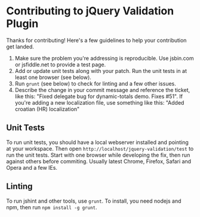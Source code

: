 # Contributing to jQuery Validation Plugin

Thanks for contributing! Here's a few guidelines to help your contribution get landed.

1. Make sure the problem you're addressing is reproducible. Use jsbin.com or jsfiddle.net to provide a test page.
2. Add or update unit tests along with your patch. Run the unit tests in at least one browser (see below).
3. Run `grunt` (see below) to check for linting and a few other issues.
4. Describe the change in your commit message and reference the ticket, like this: "Fixed delegate bug for dynamic-totals demo. Fixes #51". If you're adding a new localization file, use something like this: "Added croatian (HR) localization"

## Unit Tests

To run unit tests, you should have a local webserver installed and pointing at your workspace. Then open `http://localhost/jquery-validation/test` to run the unit tests. Start with one browser while developing the fix, then run against others before commiting. Usually latest Chrome, Firefox, Safari and Opera and a few IEs.

## Linting

To run jshint and other tools, use `grunt`. To install, you need nodejs and npm, then run `npm install -g grunt`.
